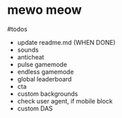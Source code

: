 # mewo meow

#todos
- update readme.md (WHEN DONE)
- sounds
- anticheat
- pulse gamemode
- endless gamemode
- global leaderboard
- cta
- custom backgrounds
- check user agent, if mobile block
- custom DAS
